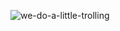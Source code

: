![we-do-a-little-trolling](https://user-images.githubusercontent.com/94035945/152719902-de7fd2ee-7efc-4a95-bb69-1962daab3a65.gif)
